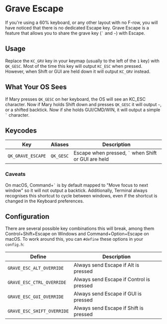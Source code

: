 # Grave Escape

If you're using a 60% keyboard, or any other layout with no F-row, you will have noticed that there is no dedicated Escape key. Grave Escape is a feature that allows you to share the grave key (<code>&#96;</code> and `~`) with Escape.

## Usage

Replace the `KC_GRV` key in your keymap (usually to the left of the `1` key) with `QK_GESC`. Most of the time this key will output `KC_ESC` when pressed. However, when Shift or GUI are held down it will output `KC_GRV` instead.

## What Your OS Sees

If Mary presses `QK_GESC` on her keyboard, the OS will see an KC_ESC character. Now if Mary holds Shift down and presses `QK_GESC` it will output `~`, or a shifted backtick. Now if she holds GUI/CMD/WIN, it will output a simple <code>&#96;</code> character.

## Keycodes

|Key              |Aliases  |Description                                                       |
|-----------------|---------|------------------------------------------------------------------|
|`QK_GRAVE_ESCAPE`|`QK_GESC`|Escape when pressed, <code>&#96;</code> when Shift or GUI are held|

### Caveats

On macOS, Command+<code>&#96;</code> is by default mapped to "Move focus to next window" so it will not output a backtick. Additionally, Terminal always recognises this shortcut to cycle between windows, even if the shortcut is changed in the Keyboard preferences.

## Configuration

There are several possible key combinations this will break, among them Control+Shift+Escape on Windows and Command+Option+Escape on macOS. To work around this, you can `#define` these options in your `config.h`:

|Define                    |Description                              |
|--------------------------|-----------------------------------------|
|`GRAVE_ESC_ALT_OVERRIDE`  |Always send Escape if Alt is pressed     |
|`GRAVE_ESC_CTRL_OVERRIDE` |Always send Escape if Control is pressed |
|`GRAVE_ESC_GUI_OVERRIDE`  |Always send Escape if GUI is pressed     |
|`GRAVE_ESC_SHIFT_OVERRIDE`|Always send Escape if Shift is pressed   |
